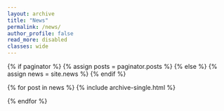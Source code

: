 ```yaml
---
layout: archive
title: "News"
permalink: /news/
author_profile: false
read_more: disabled
classes: wide
---
```


{% if paginator %}
  {% assign posts = paginator.posts %}
{% else %}
  {% assign news = site.news %}
{% endif %}

{% for post in news %}
  {% include archive-single.html %}
  <p></p>
{% endfor %}
